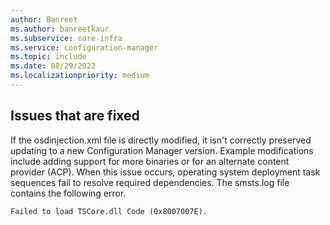 ```yaml
---
author: Banreet
ms.author: banreetkaur
ms.subservice: core-infra
ms.service: configuration-manager
ms.topic: include
ms.date: 08/29/2022
ms.localizationpriority: medium
---
```


## <a name="bkmk_fixedIssues "></a> Issues that are fixed

<!--13879970 -->

If the osdinjection.xml file is directly modified, it isn't correctly preserved updating to a new Configuration Manager version.
Example modifications include adding support for more binaries or for an alternate content provider (ACP). When this issue occurs, operating system deployment task sequences fail to resolve required dependencies. The smsts.log file contains the following error.

```Failed to load TSCore.dll Code (0x8007007E).```

